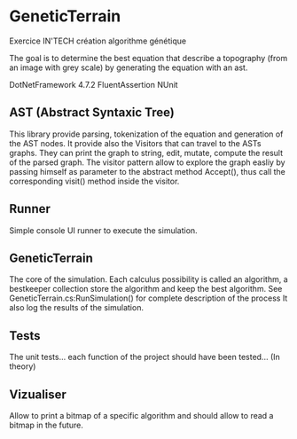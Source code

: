 # GeneticTerrain
Exercice IN'TECH création algorithme génétique

The goal is to determine the best equation that describe a topography (from an image with grey scale) by generating the equation with an ast.

DotNetFramework 4.7.2
FluentAssertion
NUnit

## AST (Abstract Syntaxic Tree)

This library provide parsing, tokenization of the equation and generation of the AST nodes. It provide also the Visitors that can travel to the ASTs graphs.
They can print the graph to string, edit, mutate, compute the result of the parsed graph.
The visitor pattern allow to explore the graph easliy by passing himself as parameter to the abstract method Accept(), thus call the corresponding visit() method inside the visitor.

## Runner

Simple console UI runner to execute the simulation.

## GeneticTerrain

The core of the simulation.  Each calculus possibility is called an algorithm, a bestkeeper collection store the algorithm and keep the best algorithm.
See GeneticTerrain.cs:RunSimulation() for complete description of the process
It also log the results of the simulation.

## Tests

The unit tests... each function of the project should have been tested... (In theory)

## Vizualiser

Allow to print a bitmap of a specific algorithm and should allow to read a bitmap in the future.